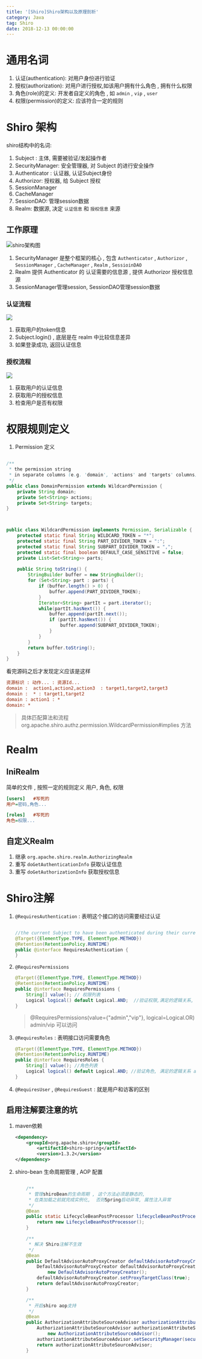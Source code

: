 ```yaml
---
title: '[Shiro]Shiro架构以及原理剖析'
category: Java
tag: Shiro
date: 2018-12-13 00:00:00
---
```


# 通用名词

1. 认证(authentication): 对用户身份进行验证
2. 授权(authorization):  对用户进行授权,如该用户拥有什么角色 , 拥有什么权限
3. 角色(role)的定义: 开发者自定义的角色 , 如 `admin` , `vip` , `user`
4. 权限(permission)的定义:  应该符合一定的规则


# Shiro 架构

shiro结构中的名词: 

1. Subject :  主体, 需要被验证/发起操作者
2. SecurityManager: 安全管理器, 对 Subject 的进行安全操作
3. Authenticator : 认证器, 认证Subject身份
4. Authorizor:  授权器, 给 Subject 授权
5. SessionManager
6. CacheManager
7. SessionDAO:  管理session数据
8. Realm: 数据源, 决定 `认证信息` 和 `授权信息` 来源

## 工作原理

![shiro架构图](/images/shiro_arc.png)

1. SecurityManager 是整个框架的核心 , 包含 `Authenticator`  ,  `Authorizor` , `SessionManager` , `CacheManager` , `Realm`  ,  `SessioinDAO`
2.  Realm 提供  Authenticator 的 认证需要的信息源 , 提供  Authorizor 授权信息源
3. SessionManager管理session,  SessionDAO管理session数据

### 认证流程

![](/images/shiro_authentication.png)

1. 获取用户的token信息
2. Subject.login() , 底层是在 realm 中比较信息差异
3. 如果登录成功, 返回认证信息

### 授权流程

![](/images/shiro_authorizer.png)

1. 获取用户的认证信息
2. 获取用户的授权信息
3. 检查用户是否有权限


# 权限规则定义


1.  Permission 定义

```java

/**
 * the permission string
 * in separate columns (e.g. 'domain', 'actions' and 'targets' columns)
 */
public class DomainPermission extends WildcardPermission {
    private String domain;
    private Set<String> actions;
    private Set<String> targets;
}



public class WildcardPermission implements Permission, Serializable {
    protected static final String WILDCARD_TOKEN = "*";
    protected static final String PART_DIVIDER_TOKEN = ":";
    protected static final String SUBPART_DIVIDER_TOKEN = ",";
    protected static final boolean DEFAULT_CASE_SENSITIVE = false;
    private List<Set<String>> parts;
    
	public String toString() {
        StringBuilder buffer = new StringBuilder();
        for (Set<String> part : parts) {
            if (buffer.length() > 0) {
                buffer.append(PART_DIVIDER_TOKEN);
            }
            Iterator<String> partIt = part.iterator();
            while(partIt.hasNext()) {
                buffer.append(partIt.next());
                if (partIt.hasNext()) {
                    buffer.append(SUBPART_DIVIDER_TOKEN);
                }
            }
        }
        return buffer.toString();
    }
}
```



看完源码之后才发现定义应该是这样

```ini
资源标识 : 动作... : 资源Id...
domain :  action1,action2,action3  : target1,target2,target3
domain :  * : target1,target2
domain : action1 : *
domain: *
```
> 具体匹配算法和流程 org.apache.shiro.authz.permission.WildcardPermission#implies 方法



# Realm



## IniRealm

简单的文件 , 按照一定的规则定义  用户, 角色, 权限 

```ini
[users]   #写死的
用户=密码,角色...

[roles]   #写死的
角色=权限...
```



## 自定义Realm

1. 继承 `org.apache.shiro.realm.AuthorizingRealm` 
2.  重写  `doGetAuthenticationInfo`  获取认证信息
3.  重写 `doGetAuthorizationInfo`    获取授权信息



# Shiro注解



1. `@RequiresAuthentication` : 表明这个接口的访问需要经过认证

   ```java
   
   //the current Subject to have been authenticated during their current session
   @Target({ElementType.TYPE, ElementType.METHOD})
   @Retention(RetentionPolicy.RUNTIME)
   public @interface RequiresAuthentication {
   }
   ```

2. `@RequiresPermissions` 

   ```java
   @Target({ElementType.TYPE, ElementType.METHOD})
   @Retention(RetentionPolicy.RUNTIME)
   public @interface RequiresPermissions {
       String[] value(); // 权限列表
       Logical logical() default Logical.AND;  //验证权限,满足的逻辑关系, and/or
   }
   ```

   > @RequiresPermissions(value={"admin","vip"}, logical=Logical.OR)    admin/vip  可以访问

3. `@RequiresRoles` : 表明接口访问需要角色

   ```java
   @Target({ElementType.TYPE, ElementType.METHOD})
   @Retention(RetentionPolicy.RUNTIME)
   public @interface RequiresRoles {
       String[] value(); //角色列表
       Logical logical() default Logical.AND; //验证角色, 满足的逻辑关系 and/or
   }
   ```

4. `@RequiresUser`   , `@RequiresGuest` : 就是用户和访客的区别



## 启用注解要注意的坑

1. maven依赖

   ```xml
   <dependency>
       <groupId>org.apache.shiro</groupId>
           <artifactId>shiro-spring</artifactId>
           <version>1.3.2</version>
   </dependency>
   ```

2. shiro-bean 生命周期管理 , AOP 配置

   ```java
   
       /**
        * 管理shiroBean的生命周期 , 这个方法必须是静态的,
        * 在类加载之前就完成实例化,  否则Spring启动异常, 属性注入异常
        */
       @Bean
       public static LifecycleBeanPostProcessor lifecycleBeanPostProcessor() {
           return new LifecycleBeanPostProcessor();
       }
   
       /**
        * 解决 Shiro注解不生效
        */
       @Bean
       public DefaultAdvisorAutoProxyCreator defaultAdvisorAutoProxyCreator() {
           DefaultAdvisorAutoProxyCreator defaultAdvisorAutoProxyCreator =
               new DefaultAdvisorAutoProxyCreator();
           defaultAdvisorAutoProxyCreator.setProxyTargetClass(true);
           return defaultAdvisorAutoProxyCreator;
       }
   
       /**
        * 开启shiro aop支持
        */
       @Bean
       public AuthorizationAttributeSourceAdvisor authorizationAttributeSourceAdvisor() {
           AuthorizationAttributeSourceAdvisor authorizationAttributeSourceAdvisor =
               new AuthorizationAttributeSourceAdvisor();
           authorizationAttributeSourceAdvisor.setSecurityManager(securityManager());
           return authorizationAttributeSourceAdvisor;
       }
   ```

